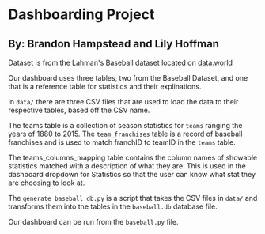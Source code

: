 # Dashboarding Project

## By: Brandon Hampstead and Lily Hoffman

Dataset is from the Lahman's Baseball dataset located on [data.world](https://data.world/bgadoci/lahmans-baseball-database)

Our dashboard uses three tables, two from the Baseball Dataset, and one that is a reference table for statistics and their explinations.

In ```data/``` there are three CSV files that are used to load the data to their respective tables, based off the CSV name.

The teams table is a collection of season statistics for ```teams``` ranging the years of 1880 to 2015. The `team_franchises` table is a record of baseball franchises and is used to match franchID to teamID in the `teams` table.

The teams_columns_mapping table contains the column names of showable statistics matched with a description of what they are. This is used in the dashboard dropdown for Statistics so that the user can know what stat they are choosing to look at.

The `generate_baseball_db.py` is a script that takes the CSV files in `data/` and transforms them into the tables in the `baseball.db` database file.

Our dashboard can be run from the `baseball.py` file.

